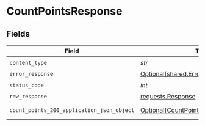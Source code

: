 # CountPointsResponse


## Fields

| Field                                                                                               | Type                                                                                                | Required                                                                                            | Description                                                                                         |
| --------------------------------------------------------------------------------------------------- | --------------------------------------------------------------------------------------------------- | --------------------------------------------------------------------------------------------------- | --------------------------------------------------------------------------------------------------- |
| `content_type`                                                                                      | *str*                                                                                               | :heavy_check_mark:                                                                                  | N/A                                                                                                 |
| `error_response`                                                                                    | [Optional[shared.ErrorResponse]](../../models/shared/errorresponse.md)                              | :heavy_minus_sign:                                                                                  | error                                                                                               |
| `status_code`                                                                                       | *int*                                                                                               | :heavy_check_mark:                                                                                  | N/A                                                                                                 |
| `raw_response`                                                                                      | [requests.Response](https://requests.readthedocs.io/en/latest/api/#requests.Response)               | :heavy_minus_sign:                                                                                  | N/A                                                                                                 |
| `count_points_200_application_json_object`                                                          | [Optional[CountPoints200ApplicationJSON]](../../models/operations/countpoints200applicationjson.md) | :heavy_minus_sign:                                                                                  | successful operation                                                                                |